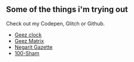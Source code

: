 ## Some of the things i'm trying out

Check out my Codepen, Glitch or Github.

*  [Geez clock](https://editor.p5js.org/miki_tebe/full/CEEyU2I6L)
*  [Geez Matrix](https://github.com/miki-tebe/Geez-Matrix)
*  [Negarit Gazette](https://negarit-gazette.vercel.app/)
*  [100-Sham](https://100-shama.vercel.app/)
